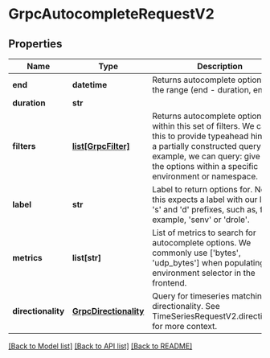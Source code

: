 # GrpcAutocompleteRequestV2

## Properties
Name | Type | Description | Notes
------------ | ------------- | ------------- | -------------
**end** | **datetime** | Returns autocomplete options in the range (end - duration, end]. | [optional] 
**duration** | **str** |  | [optional] 
**filters** | [**list[GrpcFilter]**](GrpcFilter.md) | Returns autocomplete options within this set of filters.  We can use this to provide typeahead hints for a partially constructed query. For example, we can query: give me all the options within a specific environment or namespace. | [optional] 
**label** | **str** | Label to return options for.  Note: this expects a label with our legacy &#39;s&#39; and &#39;d&#39; prefixes, such as, for example, &#39;senv&#39; or &#39;drole&#39;. | [optional] 
**metrics** | **list[str]** | List of metrics to search for autocomplete options.  We commonly use [&#39;bytes&#39;, &#39;udp_bytes&#39;] when populating the environment selector in the frontend. | [optional] 
**directionality** | [**GrpcDirectionality**](GrpcDirectionality.md) | Query for timeseries matching this directionality. See TimeSeriesRequestV2.directionality for more context. | [optional] 

[[Back to Model list]](../README.md#documentation-for-models) [[Back to API list]](../README.md#documentation-for-api-endpoints) [[Back to README]](../README.md)


